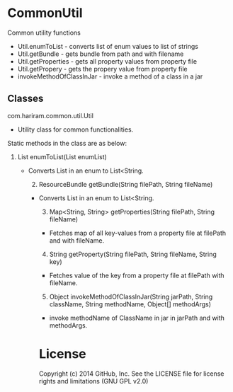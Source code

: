 CommonUtil
==========

Common utility functions
- Util.enumToList - converts list of enum values to list of strings
- Util.getBundle - gets bundle from path and with filename
- Util.getProperties - gets all property values from property file
- Util.getPropery - gets the propery value from property file
- invokeMethodOfClassInJar - invoke a method of a class in a jar

Classes
----------
com.hariram.common.util.Util
 - Utility class for common functionalities.
 
Static methods in the class are as below:

1. List<String> enumToList(List<Object> enumList)
 - Converts List<Object> in an enum to List<String.
 
2. ResourceBundle getBundle(String filePath, String fileName)
 - Converts List<Object> in an enum to List<String.
 
3. Map<String, String> getProperties(String filePath, String fileName)
 - Fetches map of all key-values from a property file at filePath and with fileName.
 
4. String getProperty(String filePath, String fileName, String key)
 - Fetches value of the key from a property file at filePath with fileName.

5. Object invokeMethodOfClassInJar(String jarPath, String className, String methodName, Object[] methodArgs)
 - invoke methodName of ClassName in jar in jarPath and with methodArgs.

License
==========
Copyright (c) 2014 GitHub, Inc. See the LICENSE file for license rights and limitations (GNU GPL v2.0)
